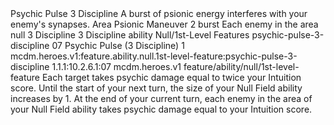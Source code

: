 <ability>
  <name>Psychic Pulse</name>
  <cost>3 Discipline</cost>
  <flavor>A burst of psionic energy interferes with your enemy&apos;s synapses.</flavor>
  <keywords>
    <keyword>Area</keyword>
    <keyword>Psionic</keyword>
  </keywords>
  <type>Maneuver</type>
  <distance>2 burst</distance>
  <target>Each enemy in the area</target>
  <metadata>
    <class>null</class>
    <cost>3 Discipline</cost>
    <cost_amount>3</cost_amount>
    <cost_resource>Discipline</cost_resource>
    <feature_type>ability</feature_type>
    <file_dpath>Null/1st-Level Features</file_dpath>
    <item_id>psychic-pulse-3-discipline</item_id>
    <item_index>07</item_index>
    <item_name>Psychic Pulse (3 Discipline)</item_name>
    <level>1</level>
    <scc>mcdm.heroes.v1:feature.ability.null.1st-level-feature:psychic-pulse-3-discipline</scc>
    <scdc>1.1.1:10.2.6.1:07</scdc>
    <source>mcdm.heroes.v1</source>
    <type>feature/ability/null/1st-level-feature</type>
  </metadata>
  <effects>
    <effect type="mundane">Each target takes psychic damage equal to twice your Intuition score. Until the start of your next turn, the size of your Null Field ability increases by 1. At the end of your current turn, each enemy in the area of your Null Field ability takes psychic damage equal to your Intuition score.</effect>
  </effects>
</ability>
